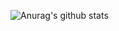 ![Anurag's github stats](https://github-readme-stats.vercel.app/api?username=victxrlarixs&show_icons=true&theme=dracula&count_private=true)

